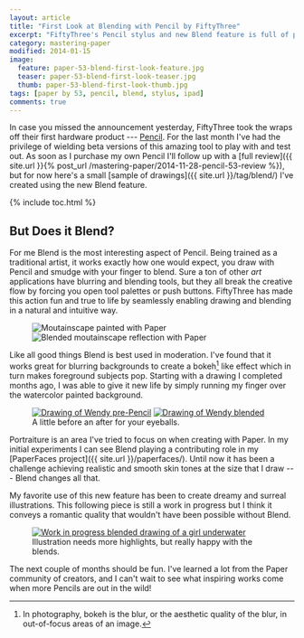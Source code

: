 ```yaml
---
layout: article
title: "First Look at Blending with Pencil by FiftyThree"
excerpt: "FiftyThree's Pencil stylus and new Blend feature is full of promise. Here’s a taste of what is possible using them."
category: mastering-paper
modified: 2014-01-15
image:
  feature: paper-53-blend-first-look-feature.jpg
  teaser: paper-53-blend-first-look-teaser.jpg
  thumb: paper-53-blend-first-look-thumb.jpg
tags: [paper by 53, pencil, blend, stylus, ipad]
comments: true
---
```


In case you missed the announcement yesterday, FiftyThree took the wraps off their first hardware product --- [Pencil](http://fiftythree.com/pencil). For the last month I've had the privilege of wielding beta versions of this amazing tool to play with and test out. As soon as I purchase my own Pencil I'll follow up with a [full review]({{ site.url }}{% post_url /mastering-paper/2014-11-28-pencil-53-review %}), but for now here's a small [sample of drawings]({{ site.url }}/tag/blend/) I've created using the new Blend feature.

{% include toc.html %}

## But Does it Blend?

For me Blend is the most interesting aspect of Pencil. Being trained as a traditional artist, it works exactly how one would expect, you draw with Pencil and smudge with your finger to blend. Sure a ton of other *art* applications have blurring and blending tools, but they all break the creative flow by forcing you open tool palettes or push buttons. FiftyThree has made this action fun and true to life by seamlessly enabling drawing and blending in a natural and intuitive way.

<figure class="half">
  <img src="{{ site.url }}/images/paper-53-blend-moutain.jpg" alt="Moutainscape painted with Paper">
  <img src="{{ site.url }}/images/paper-53-blend-moutain-reflection.jpg" alt="Blended moutainscape reflection with Paper">
</figure>

Like all good things Blend is best used in moderation. I've found that it works great for blurring backgrounds to create a bokeh[^bokeh] like effect which in turn makes foreground subjects pop. Starting with a drawing I completed months ago, I was able to give it new life by simply running my finger over the watercolor painted background.

[^bokeh]: In photography, bokeh is the blur, or the aesthetic quality of the blur, in out-of-focus areas of an image.

<figure class="half">
  <a href="{{ site.url }}/images/paper-53-wendy-forest-lg.jpg"><img src="{{ site.url }}/images/paper-53-wendy-forest.jpg" alt="Drawing of Wendy pre-Pencil"></a>
  <a href="{{ site.url }}/images/paper-53-wendy-forest-blend-lg.jpg"><img src="{{ site.url }}/images/paper-53-wendy-forest-blend.jpg" alt="Drawing of Wendy blended"></a>
  <figcaption>A little before an after for your eyeballs.</figcaption>
</figure>

Portraiture is an area I've tried to focus on when creating with Paper. In my initial experiments I can see Blend playing a contributing role in my [PaperFaces project]({{ site.url }}/paperfaces/). Until now it has been a challenge achieving realistic and smooth skin tones at the size that I draw --- Blend changes all that.

My favorite use of this new feature has been to create dreamy and surreal illustrations. This following piece is still a work in progress but I think it conveys a romantic quality that wouldn't have been possible without Blend.

<figure>
	<a href="{{ site.url }}/images/paper-53-girl-underwater-wip-lg.jpg"><img src="{{ site.url }}/images/paper-53-girl-underwater-wip.jpg" alt="Work in progress blended drawing of a girl underwater"></a>
	<figcaption>Illustration needs more highlights, but really happy with the blends.</figcaption>
</figure>

The next couple of months should be fun. I've learned a lot from the Paper community of creators, and I can't wait to see what inspiring works come when more Pencils are out in the wild!
